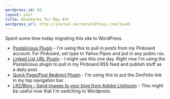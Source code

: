 ```yaml
--- 
wordpress_id: 65
layout: post
title: Bookmarks for May 4th
wordpress_url: http://journal.martenveldthuis.com/?p=65
---
```

<p>Spent some time today migrating this site to WordPress.</p>
<ul>
<li><a href="http://neop.gbtopia.com/?p=108">Postalicious Plugin</a> - I'm using this to pull in posts from my Pinboard account. For Pinboard, set type to Yahoo Pipes and put in any public rss.</li>
<li><a href="http://shawnblanc.net/2009/08/wp-linked-list-plugin/">Linked List URL Plugin</a> - I might use this one day. Right now I'm using the Postalicious plugin to pull in my Pinboard RSS feed and publish stuff as a daily post.</li>
<li><a href="http://www.fischercreativemedia.com/wordpress-plugins/quick-pagepost-redirect-plugin/">Quick Page/Post Redirect Plugin</a> - I'm using this to put the ZenFolio link in my top navigation bar.</li>
<li><a href="http://www.photographers-toolbox.com/products/lr2blog.php">LR2/Blog - Send images to your blog from Adobe Lightoom</a> - This might be useful now that I'm switching to Wordpress.</li>
</ul>
